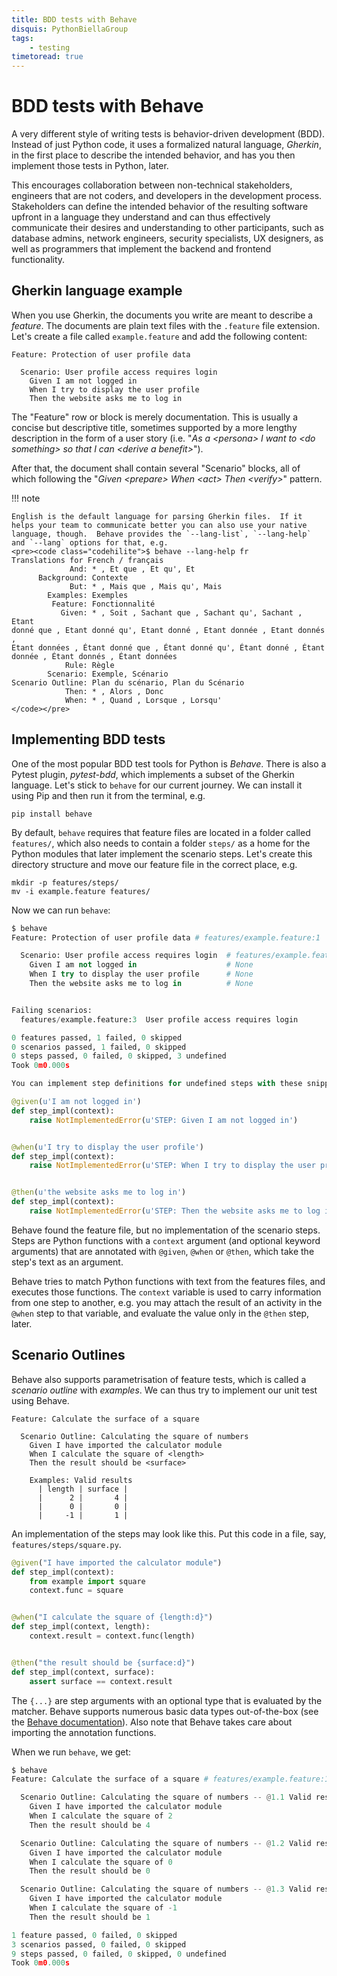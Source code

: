 ```yaml
---
title: BDD tests with Behave
disquis: PythonBiellaGroup
tags:
    - testing
timetoread: true
---
```


# BDD tests with Behave

A very different style of writing tests is behavior-driven development
(BDD).  Instead of just Python code, it uses a formalized natural
language, *Gherkin*, in the first place to describe the intended
behavior, and has you then implement those tests in Python, later.

This encourages collaboration between non-technical stakeholders,
engineers that are not coders, and developers in the development process.
Stakeholders can define the intended behavior of the resulting software
upfront in a language they understand and can thus effectively
communicate their desires and understanding to other participants, such
as database admins, network engineers, security specialists, UX
designers, as well as programmers that implement the backend and frontend
functionality.

## Gherkin language example

When you use Gherkin, the documents you write are meant to describe a
*feature*.  The documents are plain text files with the `.feature` file
extension.  Let's create a file called `example.feature` and add the
following content:

```gherkin
Feature: Protection of user profile data

  Scenario: User profile access requires login
    Given I am not logged in
    When I try to display the user profile
    Then the website asks me to log in
```

The "Feature" row or block is merely documentation.  This is usually a
concise but descriptive title, sometimes supported by a more lengthy
description in the form of a user story (i.e. "*As a &lt;persona&gt; I
want to &lt;do something&gt; so that I can &lt;derive a benefit&gt;*").

After that, the document shall contain several "Scenario" blocks, all of
which following the "*Given &lt;prepare&gt; When &lt;act&gt; Then
&lt;verify&gt;*" pattern.

!!! note

    English is the default language for parsing Gherkin files.  If it
    helps your team to communicate better you can also use your native
    language, though.  Behave provides the `--lang-list`, `--lang-help`
    and `--lang` options for that, e.g.
    <pre><code class="codehilite">$ behave --lang-help fr
    Translations for French / français
                 And: * , Et que , Et qu', Et
          Background: Contexte
                 But: * , Mais que , Mais qu', Mais
            Examples: Exemples
             Feature: Fonctionnalité
               Given: * , Soit , Sachant que , Sachant qu', Sachant , Etant
    donné que , Etant donné qu', Etant donné , Etant donnée , Etant donnés ,
    Etant données , Étant donné que , Étant donné qu', Étant donné , Étant
    donnée , Étant donnés , Étant données
                Rule: Règle
            Scenario: Exemple, Scénario
    Scenario Outline: Plan du scénario, Plan du Scénario
                Then: * , Alors , Donc
                When: * , Quand , Lorsque , Lorsqu'
    </code></pre>

## Implementing BDD tests

One of the most popular BDD test tools for Python is *Behave*.  There is
also a Pytest plugin, *pytest-bdd*, which implements a subset of the
Gherkin language.  Let's stick to `behave` for our current journey.  We
can install it using Pip and then run it from the terminal, e.g.

```console
pip install behave
```

By default, `behave` requires that feature files are located in a folder
called `features/`, which also needs to contain a folder `steps/` as a
home for the Python modules that later implement the scenario steps.
Let's create this directory structure and move our feature file in the
correct place, e.g.

```console
mkdir -p features/steps/
mv -i example.feature features/
```

Now we can run `behave`:

```python
$ behave
Feature: Protection of user profile data # features/example.feature:1

  Scenario: User profile access requires login  # features/example.feature:3
    Given I am not logged in                    # None
    When I try to display the user profile      # None
    Then the website asks me to log in          # None


Failing scenarios:
  features/example.feature:3  User profile access requires login

0 features passed, 1 failed, 0 skipped
0 scenarios passed, 1 failed, 0 skipped
0 steps passed, 0 failed, 0 skipped, 3 undefined
Took 0m0.000s

You can implement step definitions for undefined steps with these snippets:

@given(u'I am not logged in')
def step_impl(context):
    raise NotImplementedError(u'STEP: Given I am not logged in')


@when(u'I try to display the user profile')
def step_impl(context):
    raise NotImplementedError(u'STEP: When I try to display the user profile')


@then(u'the website asks me to log in')
def step_impl(context):
    raise NotImplementedError(u'STEP: Then the website asks me to log in')
```

Behave found the feature file, but no implementation of the scenario
steps.  Steps are Python functions with a `context` argument (and
optional keyword arguments) that are annotated with `@given`, `@when` or
`@then`, which take the step's text as an argument.

Behave tries to match Python functions with text from the features files,
and executes those functions.  The `context` variable is used to carry
information from one step to another, e.g. you may attach the result of
an activity in the `@when` step to that variable, and evaluate the value
only in the `@then` step, later.

## Scenario Outlines

Behave also supports parametrisation of feature tests, which is called a
*scenario outline* with *examples*.  We can thus try to implement our
unit test using Behave.

```gherkin
Feature: Calculate the surface of a square

  Scenario Outline: Calculating the square of numbers
    Given I have imported the calculator module
    When I calculate the square of <length>
    Then the result should be <surface>

    Examples: Valid results
      | length | surface |
      |      2 |       4 |
      |      0 |       0 |
      |     -1 |       1 |
```

An implementation of the steps may look like this.  Put this code in a
file, say, `features/steps/square.py`.

```python
@given("I have imported the calculator module")
def step_impl(context):
    from example import square
    context.func = square


@when("I calculate the square of {length:d}")
def step_impl(context, length):
    context.result = context.func(length)


@then("the result should be {surface:d}")
def step_impl(context, surface):
    assert surface == context.result
```

The `{...}` are step arguments with an optional type that is evaluated by
the matcher.  Behave supports numerous basic data types out-of-the-box
(see the [Behave documentation][behave:parse]).  Also note that Behave
takes care about importing the annotation functions.

When we run `behave`, we get:

```python
$ behave
Feature: Calculate the surface of a square # features/example.feature:1

  Scenario Outline: Calculating the square of numbers -- @1.1 Valid results
    Given I have imported the calculator module
    When I calculate the square of 2
    Then the result should be 4

  Scenario Outline: Calculating the square of numbers -- @1.2 Valid results
    Given I have imported the calculator module
    When I calculate the square of 0
    Then the result should be 0

  Scenario Outline: Calculating the square of numbers -- @1.3 Valid results
    Given I have imported the calculator module
    When I calculate the square of -1
    Then the result should be 1

1 feature passed, 0 failed, 0 skipped
3 scenarios passed, 0 failed, 0 skipped
9 steps passed, 0 failed, 0 skipped, 0 undefined
Took 0m0.000s
```

[behave:parse]: https://behave.readthedocs.io/en/stable/parse_builtin_types.html

